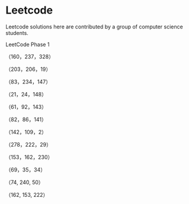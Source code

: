 # Leetcode

Leetcode solutions here are contributed by a group of computer science students.

LeetCode Phase 1

（160，237，328）

（203，206，19）

（83，234，147）

（21，24，148）

（61，92，143）

（82，86，141）

（142，109，2）

（278，222，29）

（153，162，230）

（69，35，34）

（74, 240, 50）

（162, 153, 222）
